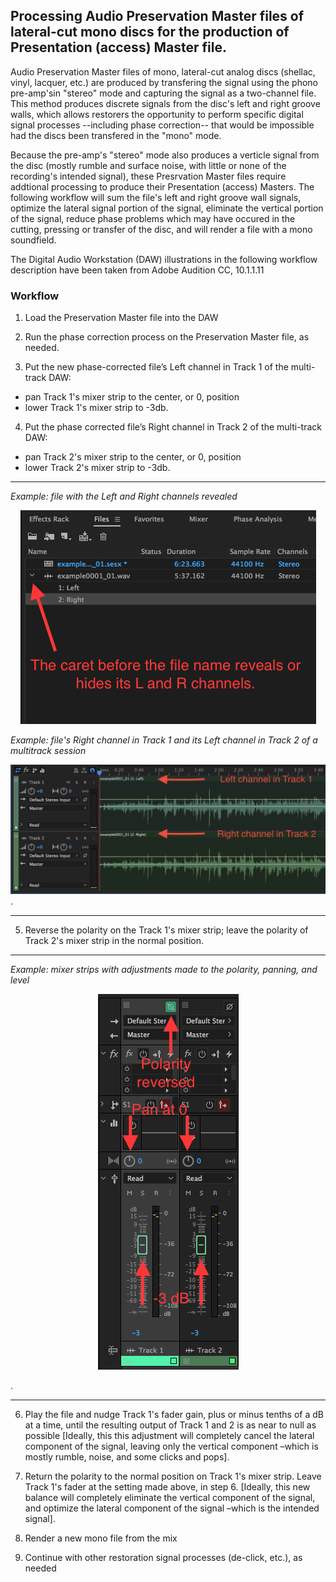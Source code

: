## Processing Audio Preservation Master files of lateral-cut mono discs for the production of Presentation (access) Master file.

Audio Preservation Master files of mono, lateral-cut analog discs (shellac, vinyl, lacquer, etc.) are produced by transfering the signal using the phono pre-amp'sin "stereo" mode and capturing the signal as a two-channel file.  This method produces discrete signals from the disc's left and right groove walls, which allows restorers the opportunity to perform specific digital signal processes --including phase correction-- that would be impossible had the discs been transfered in the "mono" mode.  

Because the pre-amp's "stereo" mode also produces a verticle signal from the disc (mostly rumble and surface noise, with little or none of the recording's intended signal), these Presrvation Master files require addtional processing to produce their Presentation (access) Masters. The following workflow will sum the file's left and right groove wall signals, optimize the lateral signal portion of the signal, eliminate the vertical portion of the signal, reduce phase problems which may have occured in the cutting, pressing or transfer of the disc, and will render a file with a mono soundfield.

The Digital Audio Workstation (DAW) illustrations in the following workflow description have been taken from Adobe Audition CC, 10.1.1.11  

### Workflow

1)	Load the Preservation Master file into the DAW

2)	Run the phase correction process on the Preservation Master file, as needed.    

3)	Put the new phase-corrected file’s Left channel in Track 1 of the multi-track DAW:  

* pan Track 1's mixer strip to the center, or 0, position  
* lower Track 1's mixer strip to -3db.

4)	Put the phase corrected file’s Right channel in Track 2 of the multi-track DAW: 

* pan Track 2's mixer strip to the center, or 0, position  
* lower Track 2's mixer strip to -3db.  
  
  
---
*Example: file with the Left and Right channels revealed*

<p align="center"><img src="MonoDisc_1.JPG" /></p>


    
*Example: file's Right channel in Track 1 and its Left channel in Track 2 of a multitrack session*    

![tracks 1 and 2](MonoDisc_2a.jpg). 

---
5)	Reverse the polarity on the Track 1's mixer strip; leave the polarity of Track 2's mixer strip in the normal position.  

---

*Example: mixer strips with adjustments made to the polarity, panning, and level*   


<p align="center"><img src="MonoDisc_3.JPG" /></p>.  

---

6)	Play the file and nudge Track 1's fader gain, plus or minus tenths of a dB at a time, until the resulting output of Track 1 and 2 is as near to null as possible [Ideally, this this adjustment will completely cancel the lateral component of the signal, leaving only the vertical component –which is mostly rumble, noise, and some clicks and pops].

7)	Return the polarity to the normal position on Track 1's mixer strip.  Leave Track 1's fader at the setting made above, in step 6. [Ideally, this new balance will completely eliminate the vertical component of the signal, and optimize the lateral component of the signal –which is the intended signal].

8)	Render a new mono file from the mix

9)	Continue with other restoration signal processes (de-click, etc.), as needed
